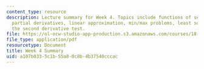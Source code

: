 ```yaml
---
content_type: resource
description: Lecture summary for Week 4. Topics include functions of several variables,
  partial derivatives, linear approximation, min/max problems, least squares, and
  the second derivative test.
file: https://ol-ocw-studio-app-production.s3.amazonaws.com/courses/18-02-multivariable-calculus-fall-2007/a107b0335c1b55a80c8b4b37540cccac_lec_week4.pdf
file_type: application/pdf
resourcetype: Document
title: Week 4 Summary
uid: a107b033-5c1b-55a8-0c8b-4b37540cccac
---
```


